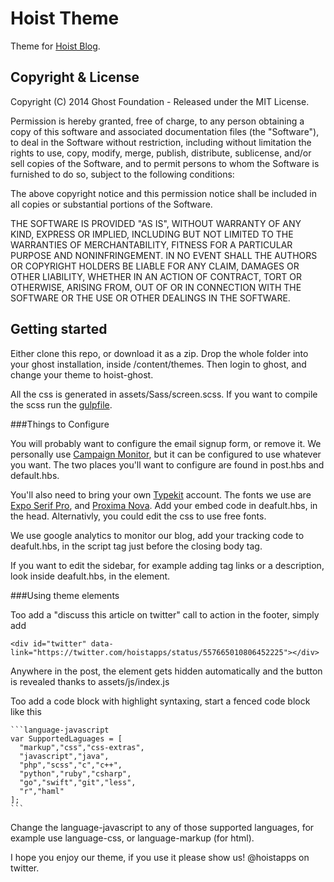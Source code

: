 # Hoist Theme

Theme for [Hoist Blog](https://www.hoist.io/blog).

## Copyright & License

Copyright (C) 2014 Ghost Foundation - Released under the MIT License.

Permission is hereby granted, free of charge, to any person obtaining a copy of this software and associated documentation files (the "Software"), to deal in the Software without restriction, including without limitation the rights to use, copy, modify, merge, publish, distribute, sublicense, and/or sell copies of the Software, and to permit persons to whom the Software is furnished to do so, subject to the following conditions:

The above copyright notice and this permission notice shall be included in all copies or substantial portions of the Software.

THE SOFTWARE IS PROVIDED "AS IS", WITHOUT WARRANTY OF ANY KIND, EXPRESS OR IMPLIED, INCLUDING BUT NOT LIMITED TO THE WARRANTIES OF MERCHANTABILITY, FITNESS FOR A PARTICULAR PURPOSE AND
NONINFRINGEMENT. IN NO EVENT SHALL THE AUTHORS OR COPYRIGHT HOLDERS BE LIABLE FOR ANY CLAIM, DAMAGES OR OTHER LIABILITY, WHETHER IN AN ACTION OF CONTRACT, TORT OR OTHERWISE, ARISING FROM, OUT OF OR IN CONNECTION WITH THE SOFTWARE OR THE USE OR OTHER DEALINGS IN THE SOFTWARE.

## Getting started

Either clone this repo, or download it as a zip. Drop the whole folder into your ghost installation, inside /content/themes. Then login to ghost, and change your theme to hoist-ghost.

All the css is generated in assets/Sass/screen.scss. If you want to compile the scss run the [gulpfile](http://gulpjs.com/).

###Things to Configure

You will probably want to configure the email signup form, or remove it. We personally use [Campaign Monitor](https://www.campaignmonitor.com/), but it can be configured to use whatever you want. The two places you'll want to configure are found in post.hbs and default.hbs.

You'll also need to bring your own [Typekit](https://typekit.com/) account. The fonts we use are [Expo Serif Pro](https://typekit.com/fonts/expo-serif-pro), and [Proxima Nova](https://typekit.com/fonts/proxima-nova). Add your embed code in deafult.hbs, in the head. Alternativly, you could edit the css to use free fonts.

We use google analytics to monitor our blog, add your tracking code to deafult.hbs, in the script tag just before the closing body tag.

If you want to edit the sidebar, for example adding tag links or a description, look inside deafult.hbs, in the <sidebar> element. 

###Using theme elements

Too add a "discuss this article on twitter" call to action in the footer, simply add 

    <div id="twitter" data-link="https://twitter.com/hoistapps/status/557665010806452225"></div>

Anywhere in the post, the element gets hidden automatically and the button is revealed thanks to assets/js/index.js

Too add a code block with highlight syntaxing, start a fenced code block like this

    ```language-javascript
    var SupportedLaguages = [
      "markup","css","css-extras",
      "javascript","java",
      "php","scss","c","c++",
      "python","ruby","csharp",
      "go","swift","git","less",
      "r","haml"
    ];
    ```
Change the language-javascript to any of those supported languages, for example use language-css, or language-markup (for html).

I hope you enjoy our theme, if you use it please show us! @hoistapps on twitter.

